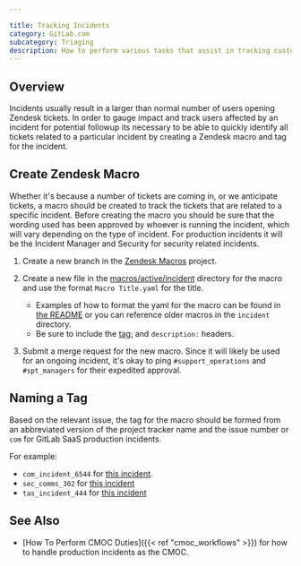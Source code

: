 ```yaml
---

title: Tracking Incidents
category: GitLab.com
subcategory: Triaging
description: How to perform various tasks that assist in tracking customer impact of incidents.
---
```




## Overview

Incidents usually result in a larger than normal number of users opening Zendesk tickets. In order to gauge impact and track users affected by an incident for potential followup its necessary to be able to quickly identify all tickets related to a particular incident by creating a Zendesk macro and tag for the incident.

## Create Zendesk Macro

Whether it's because a number of tickets are coming in, or we anticipate tickets,
a macro should be created to track the tickets that are related to a specific incident. Before creating the macro you should be sure that the wording used has been approved by whoever is running the incident, which will vary depending on the type of incident. For production incidents it will be the Incident Manager and Security for security related incidents.

1. Create a new branch in the [Zendesk Macros](https://gitlab.com/gitlab-com/support/support-ops/zendesk-global/macros) project.

1. Create a new file in the [macros/active/incident](https://gitlab.com/gitlab-com/support/support-ops/zendesk-global/macros/-/tree/master/macros/active/Incident) directory for the macro and use the format `Macro Title.yaml` for the title.
    - Examples of how to format the yaml for the macro can be found in [the README](https://gitlab.com/gitlab-com/support/support-ops/zendesk-global/macros/-/tree/master#some-examples) or you can reference older macros in the `incident` directory.
    - Be sure to include the [tag:](#naming-a-tag) and `description:` headers.

1. Submit a merge request for the new macro. Since it will likely be used for an ongoing incident, it's okay to ping `#support_operations` and `#spt_managers` for their expedited approval.

## Naming a Tag

Based on the relevant issue, the tag for the macro should be formed from an abbreviated version of the project tracker name and the issue number or `com` for GitLab SaaS production incidents.

For example:

- `com_incident_6544` for [this incident](https://gitlab.com/gitlab-com/gl-infra/production/-/issues/6544).
- `sec_comms_302` for [this incident](https://gitlab.com/gitlab-com/gl-security/security-communications/communications/-/issues/302)
- `tas_incident_444` for [this incident](https://gitlab.com/gitlab-com/gl-security/security-operations/trust-and-safety/operations/-/issues/444)

## See Also

- [How To Perform CMOC Duties]({{< ref "cmoc_workflows" >}}) for how to handle production incidents as the CMOC.
